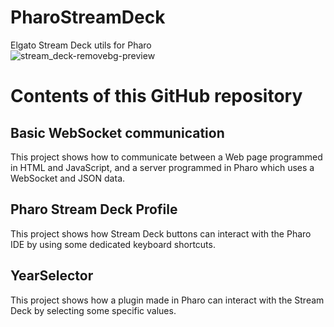 # PharoStreamDeck
Elgato Stream Deck utils for Pharo \
![stream_deck-removebg-preview](https://github.com/OpenSmock/PharoStreamDeck/assets/76944457/12eb50ac-f229-4001-80a5-31186f999604)

# Contents of this GitHub repository
## Basic WebSocket communication
This project shows how to communicate between a Web page programmed in HTML and JavaScript, and a server programmed in Pharo which uses a WebSocket and JSON data.

## Pharo Stream Deck Profile
This project shows how Stream Deck buttons can interact with the Pharo IDE by using some dedicated keyboard shortcuts.

## YearSelector
This project shows how a plugin made in Pharo can interact with the Stream Deck by selecting some specific values.

